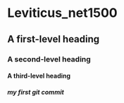 # Leviticus_net1500
## A first-level heading
### A second-level heading
#### A third-level heading
##### my first git commit
